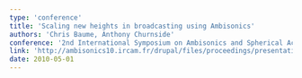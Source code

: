 ```yaml
---
type: 'conference'
title: 'Scaling new heights in broadcasting using Ambisonics'
authors: 'Chris Baume, Anthony Churnside'
conference: '2nd International Symposium on Ambisonics and Spherical Acoustics'
link: 'http://ambisonics10.ircam.fr/drupal/files/proceedings/presentations/O19_23.pdf'
date: 2010-05-01
---
```

